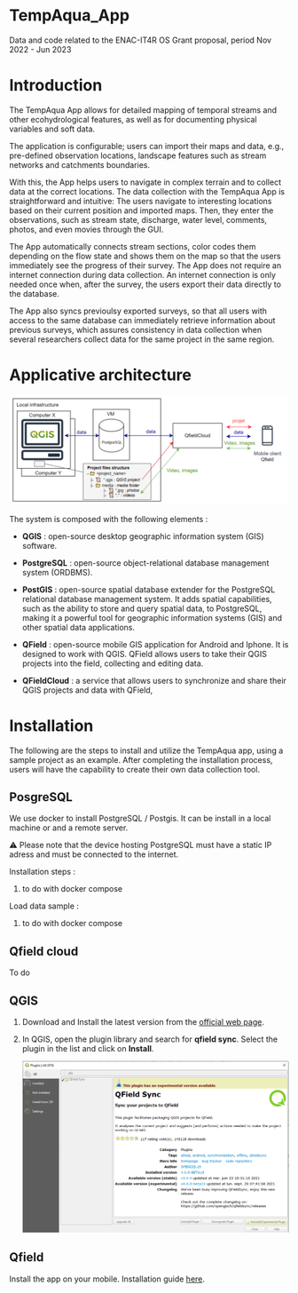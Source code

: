 # TempAqua_App

Data and code related to the ENAC-IT4R OS Grant proposal, period Nov 2022 - Jun 2023



# Introduction

The TempAqua App allows for detailed mapping of temporal streams  and other ecohydrological features, as well as for documenting physical variables and soft data. 



The  application is configurable; users can import their maps and data, e.g., pre-defined observation  locations, landscape features such as stream networks and catchments boundaries. 



With this, the  App helps users to navigate in complex terrain and to collect data at the correct locations. The  data collection with the TempAqua App is straightforward and intuitive: The users navigate to  interesting locations based on their current position and imported maps. Then, they enter the  observations, such as stream state, discharge, water level, comments, photos, and even movies through the GUI. 



The App automatically connects stream sections, color codes them depending on  the flow state and shows them on the map so that the users immediately see the progress of their survey. The App  does not require an internet connection during data collection. An internet connection is only  needed once when, after the survey, the users export their data directly to the database. 



The App also syncs previoulsy exported surveys, so that all  users with access to the same database can immediately retrieve information about previous  surveys, which assures consistency in data collection when several researchers collect data for  the same project in the same region.



# Applicative architecture

![ ](doc\static\applicative_architecture.png)

The system is composed with the following elements : 

* **QGIS** : open-source desktop geographic information system (GIS) software.

* **PostgreSQL** : open-source object-relational database management system (ORDBMS).

* **PostGIS**  :  open-source spatial database extender for the PostgreSQL 
  relational database management system. It adds spatial capabilities, 
  such as the ability to store and query spatial data, to PostgreSQL, 
  making it a powerful tool for geographic information systems (GIS) and 
  other spatial data applications.

* **QField**  : open-source mobile GIS application for Android and Iphone. It is designed to work with QGIS. QField allows users to take their QGIS projects into the field, collecting and editing data.

* **QFieldCloud** : a service that allows users to synchronize and share their QGIS projects and data with QField,





# Installation

The following are the steps to install and utilize the TempAqua app, using a sample project as an example. After completing the installation process, users will have the capability to create their own data collection tool.





## PosgreSQL

We use docker to install PostgreSQL / Postgis. It can be install in a local machine or and a remote server.

⚠️ Please note that the device hosting PostgreSQL must have a static IP adress and must be connected to the internet.

Installation steps :

1. to do with docker compose



Load data sample : 

1. to do with docker compose



## Qfield cloud

To do



## QGIS

1. Download and Install the latest version from the [official web page](https://www.qgis.org/en/site/forusers/download.html).

2. In QGIS, open the plugin library and search for **qfield sync**. Select
   the plugin in the list and click on **Install**.
   
   ![ ](doc\static\qfield-sync_install.png)





## Qfield

Install the app on your mobile. Installation guide [here](https://docs.qfield.org/get-started).  



## 

